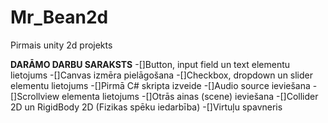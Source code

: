 # Mr_Bean2d
Pirmais unity 2d projekts

**DARĀMO DARBU SARAKSTS**
-[]Button, input field un text elementu lietojums
-[]Canvas izmēra pielāgošana
-[]Checkbox, dropdown un slider elementu lietojums
-[]Pirmā C# skripta izveide
-[]Audio source ieviešana
-[]Scrollview elementa lietojums
-[]Otrās ainas (scene) ieviešana
-[]Collider 2D un RigidBody 2D (Fizikas spēku iedarbība)
-[]Virtuļu spavneris
